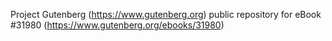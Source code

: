 Project Gutenberg (https://www.gutenberg.org) public repository for eBook #31980 (https://www.gutenberg.org/ebooks/31980)
